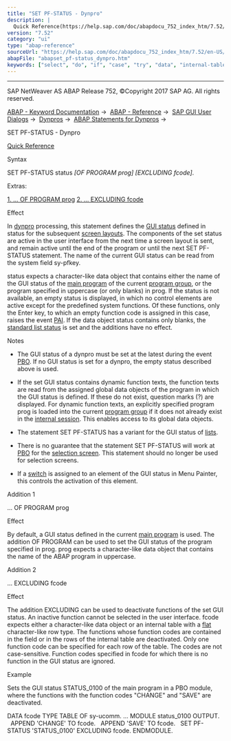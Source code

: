 ```yaml
---
title: "SET PF-STATUS - Dynpro"
description: |
  Quick Reference(https://help.sap.com/doc/abapdocu_752_index_htm/7.52/en-US/abapset_pf-status_shortref.htm) Syntax SET PF-STATUS status OF PROGRAM prog EXCLUDING fcode. Extras: 1. ... OF PROGRAM prog(#!ABAP_ADDITION_1@1@) 2. ... EXCLUDING fcode(#!ABAP_ADDITION_2@2@) Effect In
version: "7.52"
category: "ui"
type: "abap-reference"
sourceUrl: "https://help.sap.com/doc/abapdocu_752_index_htm/7.52/en-US/abapset_pf-status_dynpro.htm"
abapFile: "abapset_pf-status_dynpro.htm"
keywords: ["select", "do", "if", "case", "try", "data", "internal-table", "abapset", "status", "dynpro"]
---
```


* * *

SAP NetWeaver AS ABAP Release 752, ©Copyright 2017 SAP AG. All rights reserved.

[ABAP - Keyword Documentation](https://help.sap.com/doc/abapdocu_752_index_htm/7.52/en-US/abenabap.htm) →  [ABAP - Reference](https://help.sap.com/doc/abapdocu_752_index_htm/7.52/en-US/abenabap_reference.htm) →  [SAP GUI User Dialogs](https://help.sap.com/doc/abapdocu_752_index_htm/7.52/en-US/abenabap_screens.htm) →  [Dynpros](https://help.sap.com/doc/abapdocu_752_index_htm/7.52/en-US/abenabap_dynpros.htm) →  [ABAP Statements for Dynpros](https://help.sap.com/doc/abapdocu_752_index_htm/7.52/en-US/abenabap_dynpros_abap_statements.htm) → 

SET PF-STATUS - Dynpro

[Quick Reference](https://help.sap.com/doc/abapdocu_752_index_htm/7.52/en-US/abapset_pf-status_shortref.htm)

Syntax

SET PF-STATUS status *\[*OF PROGRAM prog*\]* *\[*EXCLUDING fcode*\]*.

Extras:

[1\. ... OF PROGRAM prog](#!ABAP_ADDITION_1@1@)
[2\. ... EXCLUDING fcode](#!ABAP_ADDITION_2@2@)

Effect

In [dynpro](https://help.sap.com/doc/abapdocu_752_index_htm/7.52/en-US/abendynpro_glosry.htm "Glossary Entry") processing, this statement defines the [GUI status](https://help.sap.com/doc/abapdocu_752_index_htm/7.52/en-US/abengui_status_glosry.htm "Glossary Entry") defined in status for the subsequent [screen layouts](https://help.sap.com/doc/abapdocu_752_index_htm/7.52/en-US/abenscreen_glosry.htm "Glossary Entry"). The components of the set status are active in the user interface from the next time a screen layout is sent, and remain active until the end of the program or until the next SET PF-STATUS statement. The name of the current GUI status can be read from the system field sy-pfkey.

status expects a character-like data object that contains either the name of the GUI status of the [main program](https://help.sap.com/doc/abapdocu_752_index_htm/7.52/en-US/abenmain_program_glosry.htm "Glossary Entry") of the current [program group](https://help.sap.com/doc/abapdocu_752_index_htm/7.52/en-US/abenprogram_group_glosry.htm "Glossary Entry"), or the program specified in uppercase (or only blanks) in prog. If the status is not available, an empty status is displayed, in which no control elements are active except for the predefined system functions. Of these functions, only the Enter key, to which an empty function code is assigned in this case, raises the event [PAI](https://help.sap.com/doc/abapdocu_752_index_htm/7.52/en-US/abenpai_glosry.htm "Glossary Entry"). If the data object status contains only blanks, the [standard list status](https://help.sap.com/doc/abapdocu_752_index_htm/7.52/en-US/abapset_pf-status_list.htm) is set and the additions have no effect.

Notes

-   The GUI status of a dynpro must be set at the latest during the event [PBO](https://help.sap.com/doc/abapdocu_752_index_htm/7.52/en-US/abenpbo_glosry.htm "Glossary Entry"). If no GUI status is set for a dynpro, the empty status described above is used.
    
-   If the set GUI status contains dynamic function texts, the function texts are read from the assigned global data objects of the program in which the GUI status is defined. If these do not exist, question marks (?) are displayed. For dynamic function texts, an explicitly specified program prog is loaded into the current [program group](https://help.sap.com/doc/abapdocu_752_index_htm/7.52/en-US/abenprogram_group_glosry.htm "Glossary Entry") if it does not already exist in the [internal session](https://help.sap.com/doc/abapdocu_752_index_htm/7.52/en-US/abeninternal_session_glosry.htm "Glossary Entry"). This enables access to its global data objects.
    
-   The statement SET PF-STATUS has a variant for the GUI status of [lists](https://help.sap.com/doc/abapdocu_752_index_htm/7.52/en-US/abapset_pf-status_list.htm).
    
-   There is no guarantee that the statement SET PF-STATUS will work at [PBO](https://help.sap.com/doc/abapdocu_752_index_htm/7.52/en-US/abenpbo_glosry.htm "Glossary Entry") for the [selection screen](https://help.sap.com/doc/abapdocu_752_index_htm/7.52/en-US/abenselection_screen_overview.htm). This statement should no longer be used for selection screens.
    
-   If a [switch](https://help.sap.com/doc/abapdocu_752_index_htm/7.52/en-US/abenswitch_german_glosry.htm "Glossary Entry") is assigned to an element of the GUI status in Menu Painter, this controls the activation of this element.
    

Addition 1

... OF PROGRAM prog

Effect

By default, a GUI status defined in the current [main program](https://help.sap.com/doc/abapdocu_752_index_htm/7.52/en-US/abenmain_program_glosry.htm "Glossary Entry") is used. The addition OF PROGRAM can be used to set the GUI status of the program specified in prog. prog expects a character-like data object that contains the name of the ABAP program in uppercase.

Addition 2

... EXCLUDING fcode

Effect

The addition EXCLUDING can be used to deactivate functions of the set GUI status. An inactive function cannot be selected in the user interface. fcode expects either a character-like data object or an internal table with a [flat](https://help.sap.com/doc/abapdocu_752_index_htm/7.52/en-US/abenflat_glosry.htm "Glossary Entry") character-like row type. The functions whose function codes are contained in the field or in the rows of the internal table are deactivated. Only one function code can be specified for each row of the table. The codes are not case-sensitive. Function codes specified in fcode for which there is no function in the GUI status are ignored.

Example

Sets the GUI status STATUS\_0100 of the main program in a PBO module, where the functions with the function codes "CHANGE" and "SAVE" are deactivated.

DATA fcode TYPE TABLE OF sy-ucomm.
...
MODULE status\_0100 OUTPUT.
  APPEND 'CHANGE' TO fcode.
  APPEND 'SAVE' TO fcode.
  SET PF-STATUS 'STATUS\_0100' EXCLUDING fcode.
ENDMODULE.